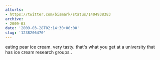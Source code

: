 ```yaml
---
alturls:
- https://twitter.com/bismark/status/1404938383
archive:
- 2009-03
date: '2009-03-28T02:14:30+00:00'
slug: '1238206470'
---
```


eating pear ice cream. very tasty. that's what you get at a university that has ice cream research groups..

